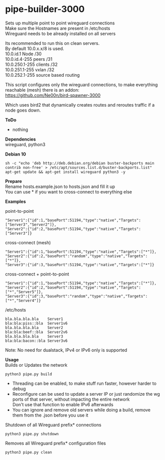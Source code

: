 # pipe-builder-3000

Sets up multiple point to point wireguard connections<br />
Make sure the Hostnames are present in /etc/hosts<br />
Wireguard needs to be already installed on all servers<br />

Its recommended to run this on clean servers.<br />
By default 10.0.x.x/8 is used.<br />
10.0.id.1 Node /30<br />
10.0.id.4-255 peers /31<br />
10.0.250.1-255 clients /32<br />
10.0.251.1-255 vxlan /32 <br />
10.0.252.1-255 source based routing<br />

This script configures only the wireguard connections, to make everything reachable (mesh) there is an addon:<br />
https://github.com/Ne00n/bird-spawner-3000

Which uses bird2 that dynamically creates routes and reroutes traffic if a node goes down.<br />

**ToDo**<br />
- nothing

**Dependencies**<br />
wireguard, python3

**Debian 10**<br />
```
sh -c "echo 'deb http://deb.debian.org/debian buster-backports main contrib non-free' > /etc/apt/sources.list.d/buster-backports.list"
apt-get update && apt-get install wireguard python3 -y
```

**Prepare**<br />
Rename hosts.example.json to hosts.json and fill it up<br />
You can use * if you want to cross-connect to everything else<br />

**Examples**<br />

point-to-point<br />
```
"Server1":{"id":1,"basePort":51194,"type":"native","Targets":["Server3","Server2"]},
"Server2":{"id":2,"basePort":51194,"type":"native","Targets":["Server3"]}
```

cross-connect (mesh)<br />
```
"Server1":{"id":1,"basePort":51194,"type":"native","Targets":["*"]},
"Server2":{"id":2,"basePort":"random","type":"native","Targets":["*"]},
"Server3":{"id":3,"basePort":51194,"type":"native","Targets":["*"]}
```

cross-connect + point-to-point<br />
```
"Server1":{"id":1,"basePort":51194,"type":"native","Targets":["*"]},
"Server2":{"id":2,"basePort":51194,"type":"native","Targets":["*","Server5"]},
"Server3":{"id":3,"basePort":"random","type":"native","Targets":["*","Server4"]}
```

/etc/hosts<br />
```
bla.bla.bla.bla    Server1
bla:bla:piss::bla  Server1v6
bla.bla.bla.bla    Server2
bla:bla:beef::bla  Server2v6
bla.bla.bla.bla    Server3
bla:bla:bacon::bla Server3v6
```
Note: No need for dualstack, IPv4 or IPv6 only is supported</br >

**Usage**<br />
Builds or Updates the network<br />
```
python3 pipe.py build
```
- Threading can be enabled, to make stuff run faster, however harder to debug<br />
- Reconfigure can be used to update a server IP or just randomize the wg ports of that server, without impacting the entire network<br />
Don't use that function to enable IPv6 afterwards<br />
- You can ignore and remove old servers while doing a build, remove them from the .json before you use it<br />

Shutdown of all Wireguard prefix* connections<br />
```
python3 pipe.py shutdown
```
Removes all Wireguard prefix* configuration files<br />
```
python3 pipe.py clean
```
